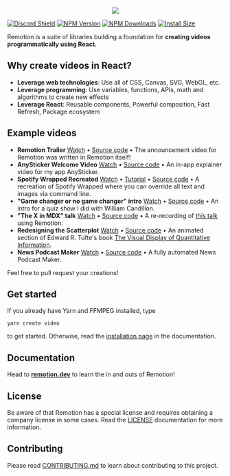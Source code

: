 <p align="center">
  <a href="https://github.com/remotion-dev/logo">
    <img src="https://github.com/remotion-dev/logo/raw/main/withtitle/element-0.png">
  </a>
</p>

[![Discord Shield](https://discordapp.com/api/guilds/809501355504959528/widget.png?style=shield)](https://discord.gg/6VzzNDwUwV)
[![NPM Version](http://img.shields.io/npm/v/remotion.svg?style=flat)](https://www.npmjs.org/package/remotion)
[![NPM Downloads](https://img.shields.io/npm/dm/remotion.svg?style=flat)](https://npmcharts.com/compare/remotion?minimal=true)
[![Install Size](https://packagephobia.now.sh/badge?p=remotion)](https://packagephobia.now.sh/result?p=remotion)

Remotion is a suite of libraries building a foundation for **creating videos programmatically using React.**

## Why create videos in React?

- **Leverage web technologies**: Use all of CSS, Canvas, SVG, WebGL, etc.
- **Leverage programming**: Use variables, functions, APIs, math and algorithms to create new effects
- **Leverage React**: Reusable components, Powerful composition, Fast Refresh, Package ecosystem

## Example videos

- **Remotion Trailer** [Watch](https://www.youtube.com/watch?v=gwlDorikqgY) • [Source code](https://github.com/remotion-dev/trailer) • The announcement video for Remotion was written in Remotion itself!
- **AnySticker Welcome Video** [Watch](https://www.youtube.com/watch?v=Y0SNPeTz09w) • [Source code](https://github.com/JonnyBurger/anysticker-tutorials) • An in-app explainer video for my app AnySticker.
- **Spotify Wrapped Recreated** [Watch](https://twitter.com/JNYBGR/status/1360269270526136320) • [Tutorial](https://www.youtube.com/watch?v=I-y_5H9-3gk) • [Source code](https://github.com/JonnyBurger/remotion-wrapped) • A recreation of Spotify Wrapped where you can override all text and images via command line.
- **"Game changer or no game changer" intro** [Watch](https://youtu.be/ga_xAZo9m7k?t=61) • [Source code](https://github.com/JonnyBurger/gamechanger-or-no-gamechanger-intro) • An intro for a quiz show I did with William Candillon.
- **"The X in MDX" talk** [Watch](https://twitter.com/pomber/status/1359556846688886789) • [Source code](https://github.com/pomber/record-talk-with-remotion) • A re-recording of [this talk](https://www.youtube.com/watch?v=xEu3t-KJVVg) using Remotion.
- **Redesigning the Scatterplot** [Watch](https://twitter.com/BrooksLybrand/status/1371547875109445635) • [Source code](https://github.com/brookslybrand/redesigning-scatterplots) • An animated section of Edward R. Tufte's book [The Visual Display of Quantitative Information](https://www.amazon.com/Visual-Display-Quantitative-Information/dp/0961392142/ref=sr_1_1?crid=3HQZSBUUROV09&dchild=1&keywords=the+visual+display+of+quantitative+information&qid=1615907320&sprefix=the+visual+disp%2Caps%2C190&sr=8-1).
- **News Podcast Maker** [Watch](https://www.youtube.com/watch?v=Mwo5iNlWryg) • [Source code](https://github.com/FelippeChemello/podcast-maker/) • A fully automated News Podcast Maker.

Feel free to pull request your creations!

## Get started

If you already have Yarn and FFMPEG installed, type

```console
yarn create video
```

to get started. Otherwise, read the [installation page](https://www.remotion.dev/docs/) in the documentation.

## Documentation

Head to [**remotion.dev**](https://www.remotion.dev) to learn the in and outs of Remotion!

## License

Be aware of that Remotion has a special license and requires obtaining a company license in some cases. Read the [LICENSE](LICENSE.md) documentation for more information.

## Contributing

Please read [CONTRIBUTING.md](CONTRIBUTING.md) to learn about contributing to this project.
